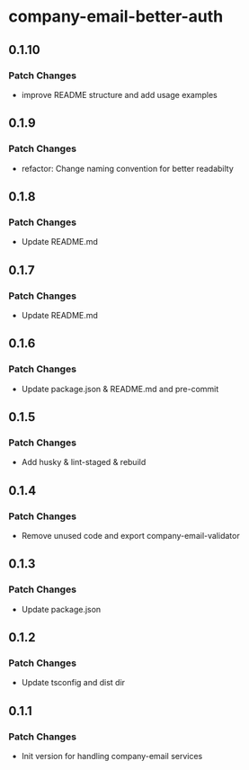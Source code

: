 # company-email-better-auth

## 0.1.10

### Patch Changes

- improve README structure and add usage examples

## 0.1.9

### Patch Changes

- refactor: Change naming convention for better readabilty

## 0.1.8

### Patch Changes

- Update README.md

## 0.1.7

### Patch Changes

- Update README.md

## 0.1.6

### Patch Changes

- Update package.json & README.md and pre-commit

## 0.1.5

### Patch Changes

- Add husky & lint-staged & rebuild

## 0.1.4

### Patch Changes

- Remove unused code and export company-email-validator

## 0.1.3

### Patch Changes

- Update package.json

## 0.1.2

### Patch Changes

- Update tsconfig and dist dir

## 0.1.1

### Patch Changes

- Init version for handling company-email services
